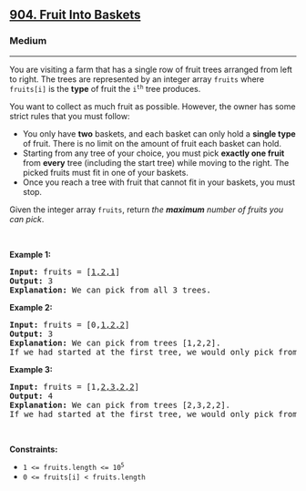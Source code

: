 <h2><a href="https://leetcode.com/problems/fruit-into-baskets/">904. Fruit Into Baskets</a></h2><h3>Medium</h3><hr><div style="user-select: auto;"><p style="user-select: auto;">You are visiting a farm that has a single row of fruit trees arranged from left to right. The trees are represented by an integer array <code style="user-select: auto;">fruits</code> where <code style="user-select: auto;">fruits[i]</code> is the <strong style="user-select: auto;">type</strong> of fruit the <code style="user-select: auto;">i<sup style="user-select: auto;">th</sup></code> tree produces.</p>

<p style="user-select: auto;">You want to collect as much fruit as possible. However, the owner has some strict rules that you must follow:</p>

<ul style="user-select: auto;">
	<li style="user-select: auto;">You only have <strong style="user-select: auto;">two</strong> baskets, and each basket can only hold a <strong style="user-select: auto;">single type</strong> of fruit. There is no limit on the amount of fruit each basket can hold.</li>
	<li style="user-select: auto;">Starting from any tree of your choice, you must pick <strong style="user-select: auto;">exactly one fruit</strong> from <strong style="user-select: auto;">every</strong> tree (including the start tree) while moving to the right. The picked fruits must fit in one of your baskets.</li>
	<li style="user-select: auto;">Once you reach a tree with fruit that cannot fit in your baskets, you must stop.</li>
</ul>

<p style="user-select: auto;">Given the integer array <code style="user-select: auto;">fruits</code>, return <em style="user-select: auto;">the <strong style="user-select: auto;">maximum</strong> number of fruits you can pick</em>.</p>

<p style="user-select: auto;">&nbsp;</p>
<p style="user-select: auto;"><strong style="user-select: auto;">Example 1:</strong></p>

<pre style="position: relative; user-select: auto;"><strong style="user-select: auto;">Input:</strong> fruits = [<u style="user-select: auto;">1,2,1</u>]
<strong style="user-select: auto;">Output:</strong> 3
<strong style="user-select: auto;">Explanation:</strong> We can pick from all 3 trees.
<div class="open_grepper_editor" title="Edit &amp; Save To Grepper" style="user-select: auto;"></div></pre>

<p style="user-select: auto;"><strong style="user-select: auto;">Example 2:</strong></p>

<pre style="position: relative; user-select: auto;"><strong style="user-select: auto;">Input:</strong> fruits = [0,<u style="user-select: auto;">1,2,2</u>]
<strong style="user-select: auto;">Output:</strong> 3
<strong style="user-select: auto;">Explanation:</strong> We can pick from trees [1,2,2].
If we had started at the first tree, we would only pick from trees [0,1].
<div class="open_grepper_editor" title="Edit &amp; Save To Grepper" style="user-select: auto;"></div></pre>

<p style="user-select: auto;"><strong style="user-select: auto;">Example 3:</strong></p>

<pre style="position: relative; user-select: auto;"><strong style="user-select: auto;">Input:</strong> fruits = [1,<u style="user-select: auto;">2,3,2,2</u>]
<strong style="user-select: auto;">Output:</strong> 4
<strong style="user-select: auto;">Explanation:</strong> We can pick from trees [2,3,2,2].
If we had started at the first tree, we would only pick from trees [1,2].
<div class="open_grepper_editor" title="Edit &amp; Save To Grepper" style="user-select: auto;"></div></pre>

<p style="user-select: auto;">&nbsp;</p>
<p style="user-select: auto;"><strong style="user-select: auto;">Constraints:</strong></p>

<ul style="user-select: auto;">
	<li style="user-select: auto;"><code style="user-select: auto;">1 &lt;= fruits.length &lt;= 10<sup style="user-select: auto;">5</sup></code></li>
	<li style="user-select: auto;"><code style="user-select: auto;">0 &lt;= fruits[i] &lt; fruits.length</code></li>
</ul>
</div>